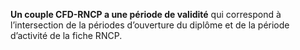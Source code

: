**Un couple CFD-RNCP a une période de validité** qui correspond à l’intersection de la périodes d’ouverture du diplôme et de la période d’activité de la fiche RNCP.
